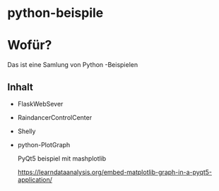 # python-beispile


# Wofür?
Das ist eine Samlung von Python -Beispielen

## Inhalt

- FlaskWebSever
- RaindancerControlCenter
- Shelly
- python-PlotGraph
	
	PyQt5 beispiel mit mashplotlib
	
	https://learndataanalysis.org/embed-matplotlib-graph-in-a-pyqt5-application/
